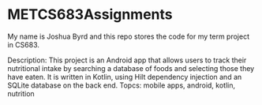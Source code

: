 # METCS683Assignments
My name is Joshua Byrd and this repo stores the code for my term project in CS683.

Description: This project is an Android app that allows users to track their nutritional intake by searching a database of foods and selecting those they have eaten. It is written in Kotlin, using Hilt dependency injection and an SQLite database on the back end. 
Topcs: mobile apps, android, kotlin, nutrition
